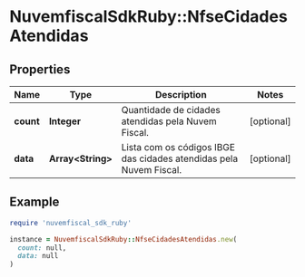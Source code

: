 # NuvemfiscalSdkRuby::NfseCidadesAtendidas

## Properties

| Name | Type | Description | Notes |
| ---- | ---- | ----------- | ----- |
| **count** | **Integer** | Quantidade de cidades atendidas pela Nuvem Fiscal. | [optional] |
| **data** | **Array&lt;String&gt;** | Lista com os códigos IBGE das cidades atendidas pela Nuvem Fiscal. | [optional] |

## Example

```ruby
require 'nuvemfiscal_sdk_ruby'

instance = NuvemfiscalSdkRuby::NfseCidadesAtendidas.new(
  count: null,
  data: null
)
```

